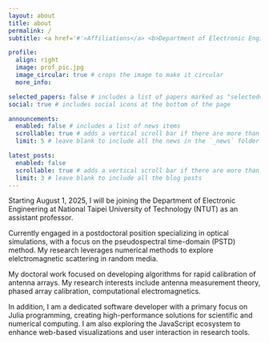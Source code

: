 ```yaml
---
layout: about
title: about
permalink: /
subtitle: <a href='#'>Affiliations</a> <b>Department of Electronic Engineering, National Taipei University</b>

profile:
  align: right
  image: prof_pic.jpg
  image_circular: true # crops the image to make it circular
  more_info: 

selected_papers: false # includes a list of papers marked as "selected={true}"
social: true # includes social icons at the bottom of the page

announcements:
  enabled: false # includes a list of news items
  scrollable: true # adds a vertical scroll bar if there are more than 3 news items
  limit: 5 # leave blank to include all the news in the `_news` folder

latest_posts:
  enabled: false
  scrollable: true # adds a vertical scroll bar if there are more than 3 new posts items
  limit: 3 # leave blank to include all the blog posts
---
```


Starting August 1, 2025, I will be joining the Department of Electronic Engineering at National Taipei University of Technology (NTUT) as an assistant professor.

Currently engaged in a postdoctoral position specializing in optical simulations, with a focus on the pseudospectral time-domain (PSTD) method. My research leverages numerical methods to explore elelctromagnetic scattering in random media.

My doctoral work focused on developing algorithms for rapid calibration of antenna arrays. My research interests include antenna measurement theory, phased array calibration, computational electromagnetics.

In addition, I am a dedicated software developer with a primary focus on Julia programming, creating high-performance solutions for scientific and numerical computing. I am also exploring the JavaScript ecosystem to enhance web-based visualizations and user interaction in research tools.
